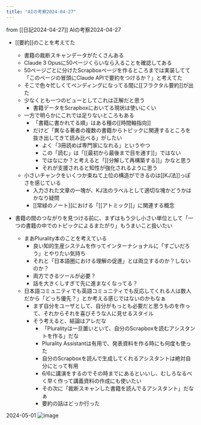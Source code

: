 ```yaml
---
title: "AIの考察2024-04-27"
---
```


from [[日記2024-04-27]]
AIの考察2024-04-27

- [[要約]]のことを考えてた
    - 書籍の裁断スキャンデータがたくさんある
    - Claude 3 Opusに50ページくらいなら入ることを確認してある
    - 50ページごとに分けたScrapboxページを作るところまでは実装してて「このページの冒頭にClaude APIで要約をつけるか？」と考えてた
    - そこで色々忙しくてペンディングになってる間に[[フラクタル要約]]が出た
    - 少なくとも一つのビューとしてこれは正解だと思う
        - 書籍データをScrapboxにおいてる現状は使いにくい
    - 一方で明らかにこれでは足りないところもある
        - 「書籍に書かれてる順」はある種の[[時間軸指向]]
        - だけど「異なる著者の複数の書籍からトピックに関連するところを抜き出してきて読み比べる」がしたい
            - よく「3冊読めば専門家になれる」というやつ
            - この「読む」は「[[最初から最後まで目を通す]]」ではない
            - ではなにか？と考えると「[[分解して再構築する]]」かなと思う
            - それが支援されると知性が強化されるように思う
    - 小さいチャンクをいくつか束ねて上位の構造ができるのは[[KJ法]]っぽさを感じている
        - 入力された文章の一塊が、KJ法のラベルとして適切な塊かどうかはかなり疑問
        - [[常緑のノート]]における「[[アトミック]]」に関連する概念

- 書籍の間のつながりを見つける前に、まずはもう少し小さい単位として「一つの書籍の中でのトピックによるまたがり」もうまいこと扱いたい
    - まあPlurality本のことを考えている
        - 良い知的生産システムを作ってインターナショナルに「すごいだろう」とやりたい気持ち
        - それと「日本語圏における理解の促進」とは両立するのか？しないのか？
        - 両方できるツールが必要？
        - 話を大きくしすぎて先に進まなくなってる？
    - 日本語コミュニティでも英語コミュニティでも反応してくれる人は数人だから「どっち優先？」とか考える感じではないのかもなぁ
        - まず自分をユーザとして、自分がもっとも必要だと思うものを作って、それからそれを喜びそうな人に見せるスタイル
        - そう考えると、結論はアレだな
            - 「Pluralityは一旦置いといて、自分のScrapboxを読むアシスタントを作る」だな
            - Plurality Assistantは有用で、発表資料を作る時にも何度も使った
            - 自分のScrapboxを読んで生成してくれるアシスタントは絶対自分にとって有用
            - 6/6に講演をするのでその時までにあるといいし、むしろなるべく早く作って講義資料の作成にも使いたい
            - その次に「裁断スキャンした書籍を読んでるアシスタント」だなぁ
            - 要約の話はどっか行った

2024-05-01
![image](https://gyazo.com/8f229dce30607210bb3b08d96ea25412/thumb/1000)

